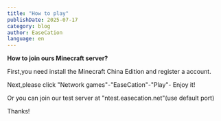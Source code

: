 ```yaml
---
title: "How to play"
publishDate: 2025-07-17
category: blog
author: EaseCation
language: en
---
```


**How to join ours Minecraft server?**

First,you need install the Minecraft China Edition and register a account.

Next,please click "Network games"-"EaseCation"-"Play"- Enjoy it!

Or you can join our test server at "ntest.easecation.net"(use default port)

Thanks!